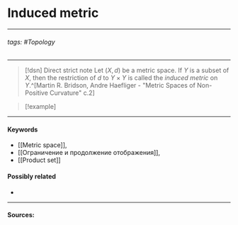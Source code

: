 # Induced metric
***
###### tags: #Topology  
***
>[!dsn] Direct strict note
>Let $(X,d)$ be a metric space. If $Y$ is a subset of $X$, then the restriction of $d$ to $Y\times Y$ is called the *induced metric* on $Y$.^[Martin R. Bridson, Andre Haefliger - "Metric Spaces of Non-Positive Curvature" c.2]


>[!example] 
>
***
#### Keywords
- [[Metric space]],
- [[Ограничение и продолжение отображения]],
- [[Product set]]
#### Possibly related
- 
***
#### Sources: